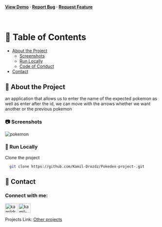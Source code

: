<h4>
    <a href="https://look-for-pokemons.netlify.app/">View Demo</a>
  <span> · </span>
    <a href="https://github.com/Kamil-Drozdz/Pokedex-project-/issues">Report Bug</a>
  <span> · </span>
    <a href="https://github.com/Kamil-Drozdz/Pokedex-project-/issues">Request Feature</a>
  </h4>
</div>

<br />

<!-- Table of Contents -->
# :notebook_with_decorative_cover: Table of Contents

- [About the Project](#star2-about-the-project)
  * [Screenshots](#camera-screenshots)
  * [Run Locally](#running-run-locally)
  * [Code of Conduct](#scroll-code-of-conduct)
- [Contact](#handshake-contact)


  

<!-- About the Project -->
## :star2: About the Project
an application that allows us to enter the name of the expected pokemon as well as enter after the id, we can move with the arrows whether we want another or the previous pokemon

<!-- Screenshots -->
### :camera: Screenshots

![pokemon](https://user-images.githubusercontent.com/108432936/207315421-f5d60339-0a21-4f59-b00d-9b2b5590d81e.png)


<!-- Run Locally -->
### :running: Run Locally

Clone the project

```bash
  git clone https://github.com/Kamil-Drozdz/Pokedex-project-.git
```

<!-- Contact -->
## :handshake: Contact

<h3 align="left">Connect with me:</h3>
<p align="left">
 <a href="https://kamildrozdz.pl" target="blank"><img align="center" src="https://raw.githubusercontent.com/rahuldkjain/github-profile-readme-generator/master/src/images/icons/Social/kaggle.svg" alt="kamildrozdz.pl" height="30" width="40" /></a>
<a href="https://linkedin.com/in/kamil-dróżdż-919595198/" target="blank"><img align="center" src="https://raw.githubusercontent.com/rahuldkjain/github-profile-readme-generator/master/src/images/icons/Social/linked-in-alt.svg" alt="kamil-dróżdż-919595198/" height="30" width="40" /></a>
</p>

Projects Link: [Other projects](https://github.com/Kamil-Drozdz?tab=repositories)

